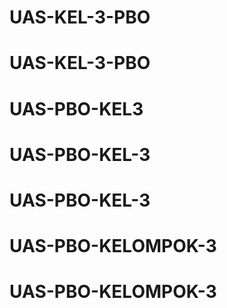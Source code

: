 # UAS-KEL-3-PBO
# UAS-KEL-3-PBO
# UAS-PBO-KEL3
# UAS-PBO-KEL-3
# UAS-PBO-KEL-3
# UAS-PBO-KELOMPOK-3
# UAS-PBO-KELOMPOK-3
